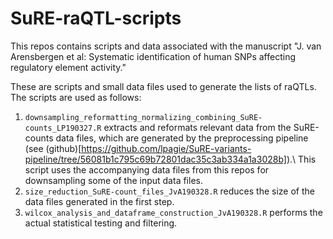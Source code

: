 # SuRE-raQTL-scripts

This repos contains scripts and data associated with the manuscript "J. van Arensbergen et al:
Systematic identification of human SNPs affecting regulatory element activity." 

These are scripts and small data files used to generate the lists of raQTLs. The scripts are used as follows:
1. `downsampling_reformatting_normalizing_combining_SuRE-counts_LP190327.R`
   extracts and reformats relevant data from the SuRE-counts data files, which
   are generated by the preprocessing pipeline (see
   (github)[https://github.com/lpagie/SuRE-variants-pipeline/tree/56081b1c795c69b72801dac35c3ab334a1a3028b]).\\
   This script uses the accompanying data files from this repos for downsampling some of the input data files.
2. `size_reduction_SuRE-count_files_JvA190328.R` reduces the size of the data
   files generated in the first step.
3. `wilcox_analysis_and_dataframe_construction_JvA190328.R` performs the actual
   statistical testing and filtering.
